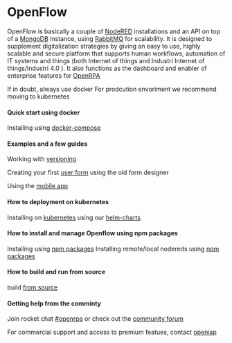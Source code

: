 # OpenFlow

OpenFlow is basically a couple of [NodeRED](https://nodered.org/) installations and an API on top of a [MongoDB](https://www.mongodb.com/) instance, using [RabbitMQ](https://www.rabbitmq.com/) for scalability. It is designed to supplement digitalization strategies by giving an easy to use, highly scalable and secure platform that supports human workflows, automation of IT systems and things (both Internet of things and  Industri Internet of things/Industri 4.0 ). It also functions as the dashboard and enabler of enterprise features for [OpenRPA](https://github.com/open-rpa/openrpa)

If in doubt, always use docker
For prodcution envoriment we recommend moving to kubernetes

#### Quick start using docker
Installing using [docker-compose](dockercompose)

#### Examples and a few guides

Working with [versioning](versioning)

Creating your first [user form](forms_old) using the old form designer

Using the [mobile app](mobileapp)

#### How to deployment on kubernetes

Installing on [kubernetes](docs/kubernetes)
using our [helm-charts](github.com/open-rpa/helm-charts/)

#### How to install and manage Openflow using npm packages
Installing using [npm packages](npmopenflow)
Installing remote/local nodereds using [npm packages](npmnodered)

#### How to build and run from source
build [from source](buildsource)

#### Getting help from the comminty
Join rocket chat [#openrpa](https://rocket.openiap.io/)
or check out the [community forum](https://nn.openiap.io/)

For commercial support and access to premium featues, contact [openiap](https://openiap.io/)
